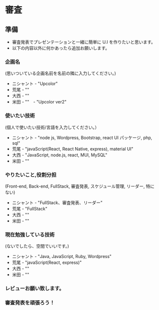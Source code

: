 # 審査

## 準備
* 審査発表でプレゼンテーションと一緒に簡単に U.I を作りたいと思います。
* 以下の内容以外に何かあったら追加お願いします。

### 企画名
(思いついている企画名前を名前の隣に入力してください。)
* ニシャント - "Upcolor"　
* 荒尾 - ""
* 大西 - ""
* 米田 - ""　- "Upcolor ver2"

### 使いたい技術
(個人で使いたい技術/言語を入力してください。）
* ニシャント - "node js, Wordpress, Bootstrap, react UI パッケージ, php, sql"
* 荒尾 - "javaScript(React, React Native, express), material UI"
* 大西 - "JavaScript, node.js, react, MUI, MySQL"
* 米田 - ""

### やりたいこと,役割分担
(Front-end, Back-end, FullStack, 審査発表, スケジュール管理, リーダー, 特にない)
* ニシャント - "FullStack、審査発表、リーダー"
* 荒尾 - "FullStack"
* 大西 - ""
* 米田 - ""

### 現在勉強している技術
(ないでしたら、空間でいいです。)
* ニシャント - "Java, JavaScript, Ruby, Wordpress"
* 荒尾 - "javaScript(React, express)"
* 大西 - ""
* 米田 - ""


### レビューお願い致します。
### 審査発表を頑張ろう！
